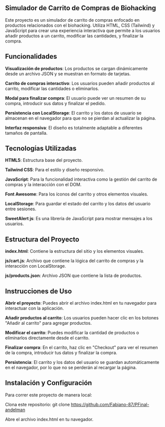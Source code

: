 
## Simulador de Carrito de Compras de Biohacking

Este proyecto es un simulador de carrito de compras enfocado en productos relacionados con el biohacking. Utiliza HTML, CSS (Tailwind) y JavaScript para crear una experiencia interactiva que permite a los usuarios añadir productos a un carrito, modificar las cantidades, y finalizar la compra.


## Funcionalidades

**Visualización de productos**: Los productos se cargan dinámicamente desde un archivo JSON y se muestran en formato de tarjetas.

**Carrito de compras interactivo**: Los usuarios pueden añadir productos al carrito, modificar las cantidades o eliminarlos.

**Modal para finalizar compra**: El usuario puede ver un resumen de su compra, introducir sus datos y finalizar el pedido.

**Persistencia con LocalStorage**: El carrito y los datos de usuario se almacenan en el navegador para que no se pierdan al actualizar la página.

**Interfaz responsiva**: El diseño es totalmente adaptable a diferentes tamaños de pantalla.
## Tecnologías Utilizadas

**HTML5**: Estructura base del proyecto.

**Tailwind CSS**: Para el estilo y diseño responsivo.

**JavaScript**: Para la funcionalidad interactiva como la gestión del carrito de compras y la interacción con el DOM.

**Font Awesome**: Para los íconos del carrito y otros elementos visuales.

**LocalStorage**: Para guardar el estado del carrito y los datos del usuario entre sesiones.

**SweetAlert js**: Es una librería de JavaScript para mostrar mensajes a los usuarios.
## Estructura del Proyecto

**index.html**: Contiene la estructura del sitio y los elementos visuales.

**js/cart.js**: Archivo que contiene la lógica del carrito de compras y la interacción con LocalStorage.

**js/products.json**: Archivo JSON que contiene la lista de productos.
## Instrucciones de Uso

**Abrir el proyecto**: Puedes abrir el archivo index.html en tu navegador para interactuar con la aplicación.

**Añadir productos al carrito**: Los usuarios pueden hacer clic en los botones "Añadir al carrito" para agregar productos.

**Modificar el carrito**: Puedes modificar la cantidad de productos o eliminarlos directamente desde el carrito.

**Finalizar compra**: En el carrito, haz clic en "Checkout" para ver el resumen de la compra, introducir tus datos y finalizar la compra.

**Persistencia**: El carrito y los datos del usuario se guardan automáticamente en el navegador, por lo que no se perderán al recargar la página.
## Instalación y Configuración

Para correr este proyecto de manera local:

Clona este repositorio:
git clone https://github.com/Fabiano-87/PFinal-andelman

Abre el archivo index.html en tu navegador.
